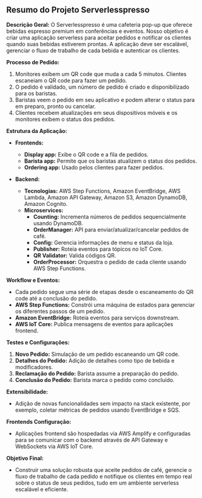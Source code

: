 **Resumo do Projeto Serverlesspresso**
---

**Descrição Geral:**
O Serverlesspresso é uma cafeteria pop-up que oferece bebidas espresso premium em conferências e eventos. Nosso objetivo é criar uma aplicação serverless para aceitar pedidos e notificar os clientes quando suas bebidas estiverem prontas. A aplicação deve ser escalável, gerenciar o fluxo de trabalho de cada bebida e autenticar os clientes.

**Processo de Pedido:**
1. Monitores exibem um QR code que muda a cada 5 minutos. Clientes escaneiam o QR code para fazer um pedido.
2. O pedido é validado, um número de pedido é criado e disponibilizado para os baristas.
3. Baristas veem o pedido em seu aplicativo e podem alterar o status para em preparo, pronto ou cancelar.
4. Clientes recebem atualizações em seus dispositivos móveis e os monitores exibem o status dos pedidos.

**Estrutura da Aplicação:**
- **Frontends:**
  - **Display app:** Exibe o QR code e a fila de pedidos.
  - **Barista app:** Permite que os baristas atualizem o status dos pedidos.
  - **Ordering app:** Usado pelos clientes para fazer pedidos.

- **Backend:**
  - **Tecnologias:** AWS Step Functions, Amazon EventBridge, AWS Lambda, Amazon API Gateway, Amazon S3, Amazon DynamoDB, Amazon Cognito.
  - **Microservices:**
    - **Counting:** Incrementa números de pedidos sequencialmente usando DynamoDB.
    - **OrderManager:** API para enviar/atualizar/cancelar pedidos de café.
    - **Config:** Gerencia informações de menu e status da loja.
    - **Publisher:** Roteia eventos para tópicos no IoT Core.
    - **QR Validator:** Valida códigos QR.
    - **OrderProcessor:** Orquestra o pedido de cada cliente usando AWS Step Functions.

**Workflow e Eventos:**
- Cada pedido segue uma série de etapas desde o escaneamento do QR code até a conclusão do pedido.
- **AWS Step Functions:** Constrói uma máquina de estados para gerenciar os diferentes passos de um pedido.
- **Amazon EventBridge:** Roteia eventos para serviços downstream.
- **AWS IoT Core:** Publica mensagens de eventos para aplicações frontend.

**Testes e Configurações:**
1. **Novo Pedido:** Simulação de um pedido escaneando um QR code.
2. **Detalhes do Pedido:** Adição de detalhes como tipo de bebida e modificadores.
3. **Reclamação do Pedido:** Barista assume a preparação do pedido.
4. **Conclusão do Pedido:** Barista marca o pedido como concluído.

**Extensibilidade:**
- Adição de novas funcionalidades sem impacto na stack existente, por exemplo, coletar métricas de pedidos usando EventBridge e SQS.

**Frontends Configuração:**
- Aplicações frontend são hospedadas via AWS Amplify e configuradas para se comunicar com o backend através de API Gateway e WebSockets via AWS IoT Core.

**Objetivo Final:**
- Construir uma solução robusta que aceite pedidos de café, gerencie o fluxo de trabalho de cada pedido e notifique os clientes em tempo real sobre o status de seus pedidos, tudo em um ambiente serverless escalável e eficiente.